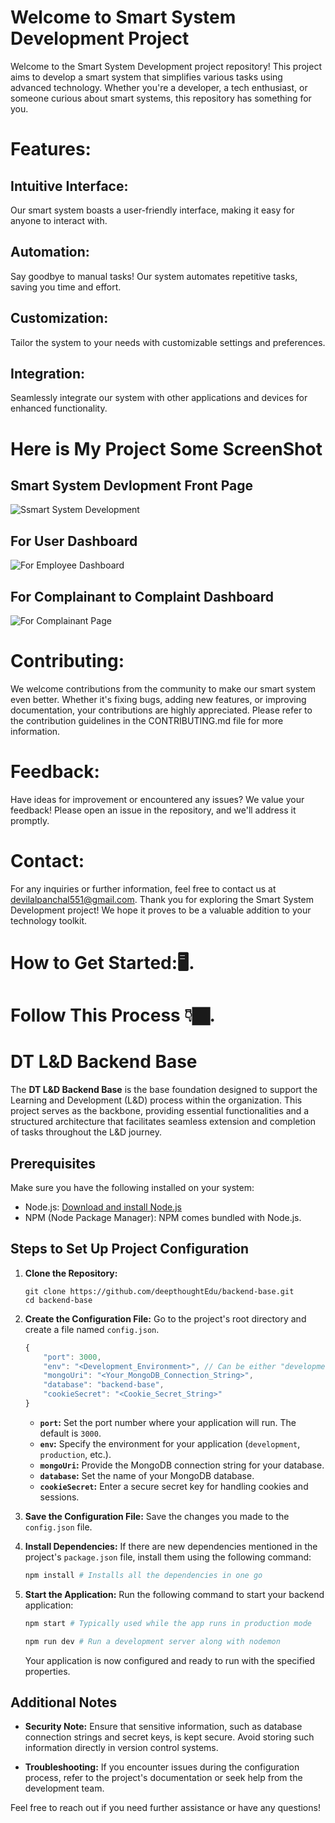 
# Welcome to Smart System Development Project

Welcome to the Smart System Development project repository! This project aims to develop a smart system that simplifies various tasks using advanced technology. Whether you're a developer, a tech enthusiast, or someone curious about smart systems, this repository has something for you.

# Features:

## Intuitive Interface:
Our smart system boasts a user-friendly interface, making it easy for anyone to interact with.

## Automation:
Say goodbye to manual tasks! Our system automates repetitive tasks, saving you time and effort.

## Customization:
Tailor the system to your needs with customizable settings and preferences.

## Integration:
Seamlessly integrate our system with other applications and devices for enhanced functionality.

# Here is My Project Some ScreenShot
## Smart System Devlopment Front Page
![Ssmart System Development](https://github.com/devilalpanchal/Smart-System-Development/assets/144801878/63c9dbbc-1205-44cd-863b-f121a9b54384)

## For User Dashboard
![For Employee Dashboard](https://github.com/devilalpanchal/Smart-System-Development/assets/144801878/54a66f3d-7d09-4620-90bf-7b2f1e62e181)

## For Complainant  to Complaint Dashboard
![For Complainant Page](https://github.com/devilalpanchal/Smart-System-Development/assets/144801878/6cd34e78-1734-433d-aed8-35b354872ffc)

# Contributing:

We welcome contributions from the community to make our smart system even better. Whether it's fixing bugs, adding new features, or improving documentation, your contributions are highly appreciated. Please refer to the contribution guidelines in the CONTRIBUTING.md file for more information.

# Feedback:

Have ideas for improvement or encountered any issues? We value your feedback! Please open an issue in the repository, and we'll address it promptly.

# Contact:

For any inquiries or further information, feel free to contact us at devilalpanchal551@gmail.com.
Thank you for exploring the Smart System Development project! We hope it proves to be a valuable addition to your technology toolkit.

# How to Get Started:🖥.
# Follow This Process 👇🏿.


# DT L&D Backend Base

The **DT L&D Backend Base** is the base foundation designed to support the Learning and Development (L&D) process within the organization. This project serves as the backbone, providing essential functionalities and a structured architecture that facilitates seamless extension and completion of tasks throughout the L&D journey.

## Prerequisites

Make sure you have the following installed on your system:

- Node.js: [Download and install Node.js](https://nodejs.org/)
- NPM (Node Package Manager): NPM comes bundled with Node.js.

## Steps to Set Up Project Configuration

1. **Clone the Repository:**
   ```
   git clone https://github.com/deepthoughtEdu/backend-base.git
   cd backend-base
   ```

2. **Create the Configuration File:**
   Go to the project's root directory and create a file named `config.json`.

   ```javascript
   {
       "port": 3000,
       "env": "<Development_Environment>", // Can be either "development" or "production"
       "mongoUri": "<Your_MongoDB_Connection_String>",
       "database": "backend-base",
       "cookieSecret": "<Cookie_Secret_String>"
   }
   ```

   - **`port`:** Set the port number where your application will run. The default is `3000`.
   - **`env`:** Specify the environment for your application (`development`, `production`, etc.).
   - **`mongoUri`:** Provide the MongoDB connection string for your database.
   - **`database`:** Set the name of your MongoDB database.
   - **`cookieSecret`:** Enter a secure secret key for handling cookies and sessions.

3. **Save the Configuration File:**
   Save the changes you made to the `config.json` file.

4. **Install Dependencies:**
   If there are new dependencies mentioned in the project's `package.json` file, install them using the following command:
   ```bash
   npm install # Installs all the dependencies in one go
   ```

5. **Start the Application:**
   Run the following command to start your backend application:
   ```bash
   npm start # Typically used while the app runs in production mode
   
   npm run dev # Run a development server along with nodemon
   ```

   Your application is now configured and ready to run with the specified properties.

## Additional Notes

- **Security Note:**
  Ensure that sensitive information, such as database connection strings and secret keys, is kept secure. Avoid storing such information directly in version control systems.

- **Troubleshooting:**
  If you encounter issues during the configuration process, refer to the project's documentation or seek help from the development team.

Feel free to reach out if you need further assistance or have any questions!



